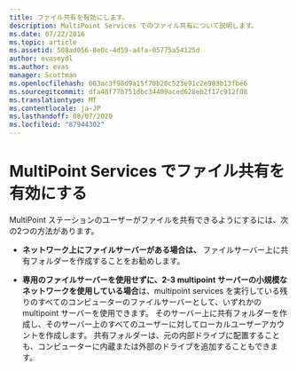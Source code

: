 ```yaml
---
title: ファイル共有を有効にします。
description: MultiPoint Services でのファイル共有について説明します。
ms.date: 07/22/2016
ms.topic: article
ms.assetid: 508ad056-8e0c-4d59-a4fa-05775a54125d
author: evaseydl
ms.author: evas
manager: Scottman
ms.openlocfilehash: 003ac3f98d9a15f70b26c523e91c2e983b13fbe6
ms.sourcegitcommit: dfa48f77b751dbc34409aced628eb2f17c912f08
ms.translationtype: MT
ms.contentlocale: ja-JP
ms.lasthandoff: 08/07/2020
ms.locfileid: "87944302"
---
```

# <a name="enable-file-sharing-in-multipoint-services"></a>MultiPoint Services でファイル共有を有効にする
MultiPoint ステーションのユーザーがファイルを共有できるようにするには、次の2つの方法があります。

-   **ネットワーク上にファイルサーバーがある場合は、** ファイルサーバー上に共有フォルダーを作成することをお勧めします。

-   **専用のファイルサーバーを使用せずに、2-3 multipoint サーバーの小規模なネットワークを使用している場合**は、multipoint services を実行している残りのすべてのコンピューターのファイルサーバーとして、いずれかの multipoint サーバーを使用できます。 そのサーバー上に共有フォルダーを作成し、そのサーバー上のすべてのユーザーに対してローカルユーザーアカウントを作成します。 共有フォルダーは、元の内部ドライブに配置することも、コンピューターに内蔵または外部のドライブを追加することもできます。


